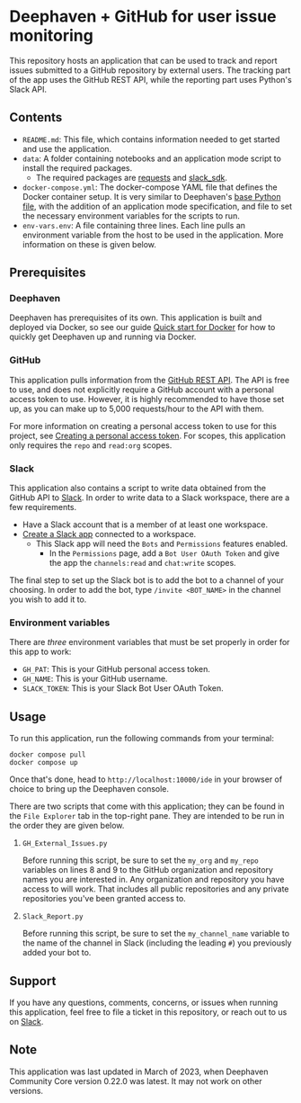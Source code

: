 # Deephaven + GitHub for user issue monitoring

This repository hosts an application that can be used to track and report issues submitted to a GitHub repository by external users. The tracking part of the app uses the GitHub REST API, while the reporting part uses Python's Slack API.

## Contents

- `README.md`: This file, which contains information needed to get started and use the application.
- `data`: A folder containing notebooks and an application mode script to install the required packages.
  - The required packages are [requests](https://pypi.org/project/requests/) and [slack_sdk](https://pypi.org/project/slack-sdk/).
- `docker-compose.yml`: The docker-compose YAML file that defines the Docker container setup. It is very similar to Deephaven's [base Python file](https://github.com/deephaven/deephaven-core/blob/main/containers/python/base/docker-compose.yml), with the addition of an application mode specification, and file to set the necessary environment variables for the scripts to run.
- `env-vars.env`: A file containing three lines. Each line pulls an environment variable from the host to be used in the application. More information on these is given below.

## Prerequisites

### Deephaven

Deephaven has prerequisites of its own. This application is built and deployed via Docker, so see our guide [Quick start for Docker](https://deephaven.io/core/docs/tutorials/quickstart/) for how to quickly get Deephaven up and running via Docker.

### GitHub

This application pulls information from the [GitHub REST API](https://docs.github.com/en/rest?apiVersion=2022-11-28). The API is free to use, and does not explicitly require a GitHub account with a personal access token to use. However, it is highly recommended to have those set up, as you can make up to 5,000 requests/hour to the API with them.

For more information on creating a personal access token to use for this project, see [Creating a personal access token](https://docs.github.com/en/authentication/keeping-your-account-and-data-secure/creating-a-personal-access-token). For scopes, this application only requires the `repo` and `read:org` scopes.

### Slack

This application also contains a script to write data obtained from the GitHub API to [Slack](https://slack.com/). In order to write data to a Slack workspace, there are a few requirements.

- Have a Slack account that is a member of at least one workspace.
- [Create a Slack app](https://api.slack.com/apps/) connected to a workspace.
  - This Slack app will need the `Bots` and `Permissions` features enabled.
    - In the `Permissions` page, add a `Bot User OAuth Token` and give the app the `channels:read` and `chat:write` scopes.

The final step to set up the Slack bot is to add the bot to a channel of your choosing. In order to add the bot, type `/invite <BOT_NAME>` in the channel you wish to add it to.

### Environment variables

There are *three* environment variables that must be set properly in order for this app to work:

- `GH_PAT`: This is your GitHub personal access token.
- `GH_NAME`: This is your GitHub username.
- `SLACK_TOKEN`: This is your Slack Bot User OAuth Token.

## Usage

To run this application, run the following commands from your terminal:

```shell
docker compose pull
docker compose up
```

Once that's done, head to `http://localhost:10000/ide` in your browser of choice to bring up the Deephaven console.

There are two scripts that come with this application; they can be found in the `File Explorer` tab in the top-right pane. They are intended to be run in the order they are given below.

1. `GH_External_Issues.py`

    Before running this script, be sure to set the `my_org` and `my_repo` variables on lines 8 and 9 to the GitHub organization and repository names you are interested in. Any organization and repository you have access to will work. That includes all public repositories and any private repositories you've been granted access to.

2. `Slack_Report.py`

    Before running this script, be sure to set the `my_channel_name` variable to the name of the channel in Slack (including the leading `#`) you previously added your bot to.

## Support

If you have any questions, comments, concerns, or issues when running this application, feel free to file a ticket in this repository, or reach out to us on [Slack](https://deephaven.io/slack).

## Note

This application was last updated in March of 2023, when Deephaven Community Core version 0.22.0 was latest. It may not work on other versions.

